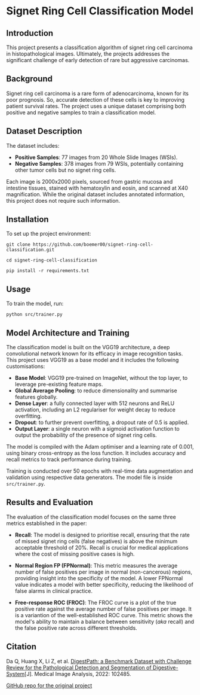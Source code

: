 # Signet Ring Cell Classification Model

## Introduction
This project presents a classification algorithm of signet ring cell carcinoma in histopathological images. Ultimately, the projects addresses the significant challenge of early detection of rare but aggressive carcinomas.

## Background
Signet ring cell carcinoma is a rare form of adenocarcinoma, known for its poor prognosis. So, accurate detection of these cells is key to improving patient survival rates. The project uses a unique dataset comprising both positive and negative samples to train a classification model.

## Dataset Description
The dataset includes:
- **Positive Samples**: 77 images from 20 Whole Slide Images (WSIs).
- **Negative Samples**: 378 images from 79 WSIs, potentially containing other tumor cells but no signet ring cells.

Each image is 2000x2000 pixels, sourced from gastric mucosa and intestine tissues, stained with hematoxylin and eosin, and scanned at X40 magnification. While the original dataset includes annotated information, this project does not require such information.

## Installation
To set up the project environment:

`git clone https://github.com/boemer00/signet-ring-cell-classification.git`

`cd signet-ring-cell-classification`

`pip install -r requirements.txt`

## Usage
To train the model, run:

`python src/trainer.py`


## Model Architecture and Training

The classification model is built on the VGG19 architecture, a deep convolutional network known for its efficacy in image recognition tasks. This project uses VGG19 as a base model and it includes the following customisations:

- **Base Model**: VGG19 pre-trained on ImageNet, without the top layer, to leverage pre-existing feature maps.
- **Global Average Pooling**: to reduce dimensionality and summarise features globally.
- **Dense Layer**: a fully connected layer with 512 neurons and ReLU activation, including an L2 regulariser for weight decay to reduce overfitting.
- **Dropout**: to further prevent overfitting, a dropout rate of 0.5 is applied.
- **Output Layer**: a single neuron with a sigmoid activation function to output the probability of the presence of signet ring cells.

The model is compiled with the Adam optimiser and a learning rate of 0.001, using binary cross-entropy as the loss function. It includes accuracy and recall metrics to track performance during training.

Training is conducted over 50 epochs with real-time data augmentation and validation using respective data generators. The model file is inside `src/trainer.py`.

## Results and Evaluation

The evaluation of the classification model focuses on the same three metrics established in the paper:

- **Recall**: The model is designed to prioritise recall, ensuring that the rate of missed signet ring cells (false negatives) is above the minimum acceptable threshold of 20%. Recall is crucial for medical applications where the cost of missing positive cases is high.

- **Normal Region FP (FPNormal)**: This metric measures the average number of false positives per image in normal (non-cancerous) regions, providing insight into the specificity of the model. A lower FPNormal value indicates a model with better specificity, reducing the likelihood of false alarms in clinical practice.

- **Free-response ROC (FROC)**: The FROC curve is a plot of the true positive rate against the average number of false positives per image. It is a variantion of the well-established ROC curve. This metric shows the model's ability to maintain a balance between sensitivity (*aka* recall) and the false positive rate across different thresholds.

## Citation
Da Q, Huang X, Li Z, et al. [DigestPath: a Benchmark Dataset with Challenge Review for the
Pathological Detection and Segmentation of Digestive-System](https://doi.org/10.1016/j.media.2022.102485)[J].
Medical Image Analysis, 2022: 102485.

[GitHub repo for the original project](https://github.com/bupt-ai-cz/CAC-UNet-DigestPath2019/blob/main/papers/DigestPath-a-Benchmark-Dataset-with-Challenge-Review.pdf)
